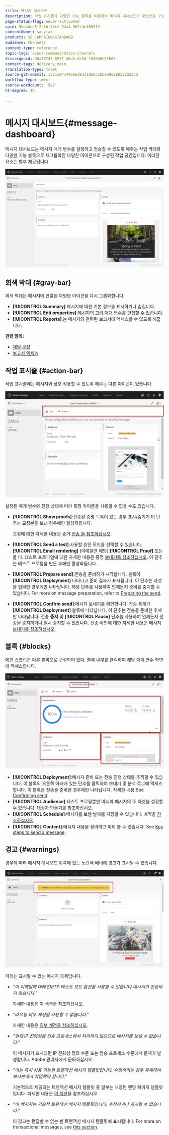 ```yaml
---
title: 메시지 대시보드
description: 작업 표시줄과 다양한 기능 블록을 비롯하여 메시지 대시보드가 무엇으로 구성되어 있는지 확인합니다.
page-status-flag: never-activated
uuid: 9bb44ee8-2cf6-43ce-94a4-367f4e469713
contentOwner: sauviat
products: SG_CAMPAIGN/STANDARD
audience: channels
content-type: reference
topic-tags: about-communication-channels
discoiquuid: 90a78742-697f-46da-8c54-108048e57b67
context-tags: delivery,main
translation-type: tm+mt
source-git-commit: 1321c84c49de6d9a318bbc5bb8a0e28b332d2b5d
workflow-type: tm+mt
source-wordcount: '587'
ht-degree: 4%

---
```



# 메시지 대시보드{#message-dashboard}

메시지 대시보드는 메시지 매개 변수를 설정하고 전송할 수 있도록 해주는 작업 막대와 다양한 기능 블록으로 재그룹화된 다양한 아이콘으로 구성된 작업 공간입니다. 이러한 요소는 향후 제공됩니다.

![](assets/delivery_dashboard_2.png)

## 회색 막대 {#gray-bar}

회색 막대는 메시지에 연결된 다양한 아이콘을 다시 그룹화합니다.

* **[!UICONTROL Summary]**:메시지에 대한 기본 정보를 표시하거나 숨깁니다.
* **[!UICONTROL Edit properties]**:메시지의 [고급 매개 변수를 편집할 수 있습니다](../../administration/using/configuring-email-channel.md#list-of-email-properties).
* **[!UICONTROL Reports]**:는 메시지와 관련된 보고서에 액세스할 수 있도록 해줍니다.

**관련 항목:**

* [채널 구성](../../administration/using/about-channel-configuration.md)
* [보고서 액세스](../../reporting/using/about-dynamic-reports.md)

## 작업 표시줄 {#action-bar}

작업 표시줄에는 메시지와 상호 작용할 수 있도록 해주는 다른 아이콘이 있습니다.

![](assets/delivery_dashboard_4.png)

설정된 매개 변수와 진행 상태에 따라 특정 아이콘을 사용할 수 없을 수도 있습니다.

* **[!UICONTROL Show proofs]**:전송된 증명 목록이 있는 경우 표시/숨기기 이 단추는 교정본을 보낸 경우에만 활성화됩니다.

   교정에 대한 자세한 내용은 증거 [전송 을 참조하십시오](../../sending/using/sending-proofs.md).

* **[!UICONTROL Send a test]**:사용할 승인 모드를 선택할 수 있습니다. **[!UICONTROL Email rendering]** (이메일만 해당) **[!UICONTROL Proof]** 또는 둘 다. 테스트 프로파일에 대한 자세한 내용은 증명 [보내기를 참조하십시오](../../sending/using/sending-proofs.md). 이 단추는 테스트 프로필을 만든 후에만 활성화됩니다.

* **[!UICONTROL Prepare send]**:전송을 준비하기 시작합니다. 블록이 **[!UICONTROL Deployment]** 나타나고 준비 결과가 표시됩니다. 이 단추는 타겟을 입력한 경우에만 나타납니다. 해당 단추를 사용하여 언제든지 준비를 중지할 수 있습니다. For more on message preparation, refer to [Preparing the send](../../sending/using/preparing-the-send.md).

* **[!UICONTROL Confirm send]**:메시지 보내기를 확인합니다. 전송 통계가 **[!UICONTROL Deployment]** 블록에 나타납니다. 이 단추는 전송을 준비한 후에만 나타납니다. 전송 **중지** 및 **[!UICONTROL Pause]** 단추를 사용하여 언제든지 전송을 중지하거나 일시 중지할 수 있습니다. 전송 확인에 대한 자세한 내용은 메시지 [보내기를 참조하십시오](../../sending/using/confirming-the-send.md).

## 블록 {#blocks}

메인 스크린은 다른 블록으로 구성되어 있다. 블록 내부를 클릭하여 해당 매개 변수 화면에 액세스합니다.

![](assets/delivery_dashboard_3.png)

* **[!UICONTROL Deployment]**:메시지 준비 또는 전송 진행 상태를 추적할 수 있습니다. 이 블록의 오른쪽 아래에 있는 단추를 클릭하여 보내기 및 분석 로그에 액세스합니다. 이 블록은 전송을 준비한 경우에만 나타납니다. 자세한 내용 See [Confirming send](../../sending/using/confirming-the-send.md).
* **[!UICONTROL Audience]**:테스트 프로필뿐만 아니라 메시지의 주 타겟을 설정할 수 있습니다. [대상자 만들기](../../audiences/using/creating-audiences.md)를 참조하십시오.
* **[!UICONTROL Schedule]**:메시지를 보낼 날짜를 지정할 수 있습니다. 예약을 [참조하십시오](../../sending/using/about-scheduling-messages.md).
* **[!UICONTROL Content]**:메시지 내용을 정의하고 미리 볼 수 있습니다. See [Key steps to send a message](../../channels/using/key-steps-to-send-a-message.md).

## 경고 {#warnings}

경우에 따라 메시지 대시보드 위쪽에 있는 노란색 배너에 경고가 표시될 수 있습니다.

![](assets/delivery_dashboard_warnings.png)

아래는 표시할 수 있는 메시지 목록입니다.

* *&quot;이 이메일에 대해 SMTP 테스트 모드 옵션을 사용할 수 있습니다.메시지가 전송되지 않습니다.&quot;*

   자세한 내용은 [이 섹션](../../administration/using/configuring-email-channel.md#smtp-test-mode)을 참조하십시오.

* *&quot;라우팅 외부 계정을 사용할 수 없습니다.&quot;*

   자세한 내용은 [외부 계정을 참조하십시오](../../administration/using/external-accounts.md).

* *&quot;현재 IP 친화성을 전송 프로세스에서 처리하지 않으므로 메시지를 보낼 수 없습니다.&quot;*

   이 메시지가 표시되면 IP 친화성 정의 수준 또는 전송 프로세스 수준에서 문제가 발생합니다. Adobe 관리자에게 문의하십시오.

* *&quot;이는 즉시 사용 가능한 트랜잭션 메시지 템플릿입니다. 수정하려는 경우 복제하여 복사본에서 작업해야 합니다.&quot;*

   기본적으로 제공되는 트랜잭션 메시지 템플릿 중 일부는 내장된 랜딩 페이지 템플릿입니다. 자세한 내용은 [이 섹션](../../channels/using/landing-page-templates.md)을 참조하십시오.

* *&quot;이 메시지는 기술적 트랜잭션 메시지 템플릿입니다. 수정하거나 게시할 수 없습니다.&quot;*

   이 경고는 편집할 수 없는 빈 트랜잭션 메시지 템플릿에 표시됩니다. For more on transactional messages, see [this section](../../channels/using/getting-started-with-transactional-msg.md).

